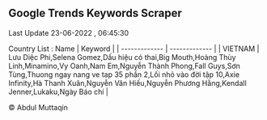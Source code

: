 

## Google Trends Keywords Scraper 
 
Last Update 23-06-2022 , 06:45:30

Country List :
 Name  | Keyword |
| ------------- | ------------- |
| VIETNAM | Lưu Diệc Phi,Selena Gomez,Dấu hiệu có thai,Big Mouth,Hoàng Thùy Linh,Minamino,Vy Oanh,Nam Em,Nguyễn Thành Phong,Fall Guys,Sơn Tùng,Thuong ngay nang ve tap 35 phần 2,Lối nhỏ vào đời tập 10,Axie Infinity,Hà Thanh Xuân,Nguyễn Văn Hiếu,Nguyễn Phương Hằng,Kendall Jenner,Lukaku,Ngày Báo chí |



© Abdul Muttaqin 
